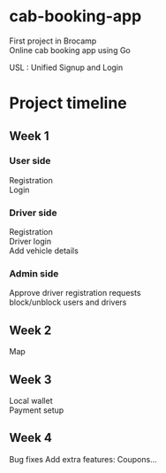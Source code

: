 # cab-booking-app

First project in Brocamp<br>
Online cab booking app using Go<br>

USL : Unified Signup and Login

<h1>Project timeline</h1>

<h2>Week 1</h2>
<h3>User side</h3>
Registration<br>
Login<br>

<h3>Driver side</h3>
Registration<br>
Driver login<br>
Add vehicle details<br>

<h3>Admin side</h3>
Approve driver registration requests<br>
block/unblock users and drivers

<h2>Week 2</h2>
Map

<h2>Week 3</h2>
Local wallet<br>
Payment setup

<h2>Week 4</h2>
Bug fixes
Add extra features: Coupons...